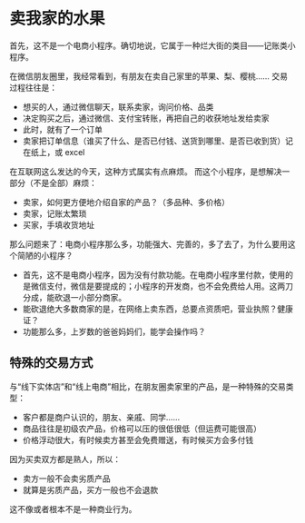 # 卖我家的水果
首先，这不是一个电商小程序。确切地说，它属于一种烂大街的类目——记账类小程序。

在微信朋友圈里，我经常看到，有朋友在卖自己家里的苹果、梨、樱桃……
交易过程往往是：
+ 想买的人，通过微信聊天，联系卖家，询问价格、品类
+ 决定购买之后，通过微信、支付宝转账，再把自己的收获地址发给卖家
+ 此时，就有了一个订单
+ 卖家把订单信息（谁买了什么、是否已付钱、送货到哪里、是否已收到货）记在纸上，或 excel

在互联网这么发达的今天，这种方式属实有点麻烦。
而这个小程序，是想解决一部分（不是全部）麻烦：
+ 卖家，如何更方便地介绍自家的产品？（多品种、多价格）
+ 卖家，记账太繁琐
+ 买家，手填收货地址

那么问题来了：电商小程序那么多，功能强大、完善的，多了去了，为什么要用这个简陋的小程序？
+ 首先，这不是电商小程序，因为没有付款功能。在电商小程序里付款，使用的是微信支付，微信是要提成的；小程序的开发商，也不会免费给人用。这两刀分成，能砍退一小部分商家。
+ 能砍退绝大多数商家的是，在网络上卖东西，总要点资质吧，营业执照？健康证？
+ 功能那么多，上岁数的爸爸妈妈们，能学会操作吗？

## 特殊的交易方式
与“线下实体店”和“线上电商”相比，在朋友圈卖家里的产品，是一种特殊的交易类型：
+ 客户都是商户认识的，朋友、亲戚、同学……
+ 商品往往是初级农产品，价格可以压的很低很低（但运费可能很高）
+ 价格浮动很大，有时候卖方甚至会免费赠送，有时候买方会多付钱

因为买卖双方都是熟人，所以：
+ 卖方一般不会卖劣质产品
+ 就算是劣质产品，买方一般也不会退款

这不像或者根本不是一种商业行为。
